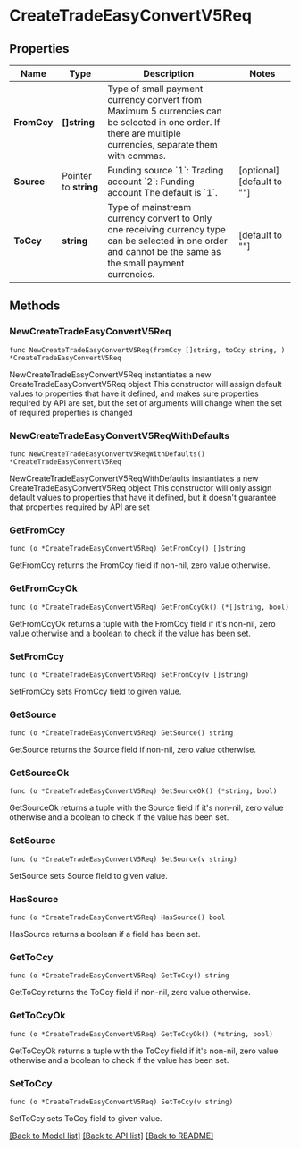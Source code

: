 # CreateTradeEasyConvertV5Req

## Properties

Name | Type | Description | Notes
------------ | ------------- | ------------- | -------------
**FromCcy** | **[]string** | Type of small payment currency convert from   Maximum 5 currencies can be selected in one order. If there are multiple currencies, separate them with commas. | 
**Source** | Pointer to **string** | Funding source  &#x60;1&#x60;: Trading account  &#x60;2&#x60;: Funding account  The default is &#x60;1&#x60;. | [optional] [default to ""]
**ToCcy** | **string** | Type of mainstream currency convert to   Only one receiving currency type can be selected in one order and cannot be the same as the small payment currencies. | [default to ""]

## Methods

### NewCreateTradeEasyConvertV5Req

`func NewCreateTradeEasyConvertV5Req(fromCcy []string, toCcy string, ) *CreateTradeEasyConvertV5Req`

NewCreateTradeEasyConvertV5Req instantiates a new CreateTradeEasyConvertV5Req object
This constructor will assign default values to properties that have it defined,
and makes sure properties required by API are set, but the set of arguments
will change when the set of required properties is changed

### NewCreateTradeEasyConvertV5ReqWithDefaults

`func NewCreateTradeEasyConvertV5ReqWithDefaults() *CreateTradeEasyConvertV5Req`

NewCreateTradeEasyConvertV5ReqWithDefaults instantiates a new CreateTradeEasyConvertV5Req object
This constructor will only assign default values to properties that have it defined,
but it doesn't guarantee that properties required by API are set

### GetFromCcy

`func (o *CreateTradeEasyConvertV5Req) GetFromCcy() []string`

GetFromCcy returns the FromCcy field if non-nil, zero value otherwise.

### GetFromCcyOk

`func (o *CreateTradeEasyConvertV5Req) GetFromCcyOk() (*[]string, bool)`

GetFromCcyOk returns a tuple with the FromCcy field if it's non-nil, zero value otherwise
and a boolean to check if the value has been set.

### SetFromCcy

`func (o *CreateTradeEasyConvertV5Req) SetFromCcy(v []string)`

SetFromCcy sets FromCcy field to given value.


### GetSource

`func (o *CreateTradeEasyConvertV5Req) GetSource() string`

GetSource returns the Source field if non-nil, zero value otherwise.

### GetSourceOk

`func (o *CreateTradeEasyConvertV5Req) GetSourceOk() (*string, bool)`

GetSourceOk returns a tuple with the Source field if it's non-nil, zero value otherwise
and a boolean to check if the value has been set.

### SetSource

`func (o *CreateTradeEasyConvertV5Req) SetSource(v string)`

SetSource sets Source field to given value.

### HasSource

`func (o *CreateTradeEasyConvertV5Req) HasSource() bool`

HasSource returns a boolean if a field has been set.

### GetToCcy

`func (o *CreateTradeEasyConvertV5Req) GetToCcy() string`

GetToCcy returns the ToCcy field if non-nil, zero value otherwise.

### GetToCcyOk

`func (o *CreateTradeEasyConvertV5Req) GetToCcyOk() (*string, bool)`

GetToCcyOk returns a tuple with the ToCcy field if it's non-nil, zero value otherwise
and a boolean to check if the value has been set.

### SetToCcy

`func (o *CreateTradeEasyConvertV5Req) SetToCcy(v string)`

SetToCcy sets ToCcy field to given value.



[[Back to Model list]](../README.md#documentation-for-models) [[Back to API list]](../README.md#documentation-for-api-endpoints) [[Back to README]](../README.md)


